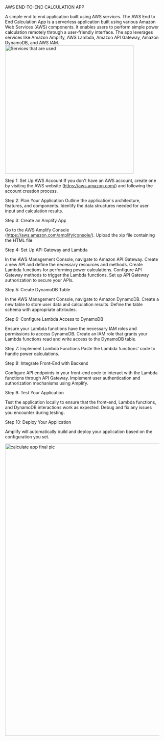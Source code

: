AWS END-TO-END CALCULATION APP

A simple end to end application built using AWS services.
The AWS End to End Calculation App is a serverless application built using various Amazon Web Services (AWS) components. It enables users to perform  simple power calculation remotely through a user-friendly interface. The app leverages services like Amazon Amplify, AWS Lambda, Amazon API Gateway, Amazon DynamoDB, and AWS IAM.
<img width="419" alt="Services that are used" src="https://github.com/Meldindavidsabu/AWSEndToEndCalculationapplication./assets/80899101/b5ac44f3-6473-4378-95c0-f0e1c80f726e">

Step 1: Set Up AWS Account
If you don't have an AWS account, create one by visiting the AWS website (https://aws.amazon.com/) and following the account creation process.

Step 2: Plan Your Application
Outline the application's architecture, features, and components. Identify the data structures needed for user input and calculation results.

Step 3: Create an Amplify App

Go to the AWS Amplify Console (https://aws.amazon.com/amplify/console/).
Upload the xip file containing the HTML file

Step 4: Set Up API Gateway and Lambda

In the AWS Management Console, navigate to Amazon API Gateway.
Create a new API and define the necessary resources and methods.
Create Lambda functions for performing power calculations.
Configure API Gateway methods to trigger the Lambda functions.
Set up API Gateway authorization to secure your APIs.

Step 5: Create DynamoDB Table

In the AWS Management Console, navigate to Amazon DynamoDB.
Create a new table to store user data and calculation results.
Define the table schema with appropriate attributes.

Step 6: Configure Lambda Access to DynamoDB

Ensure your Lambda functions have the necessary IAM roles and permissions to access DynamoDB.
Create an IAM role that grants your Lambda functions read and write access to the DynamoDB table.

Step 7: Implement Lambda Functions
Paste the Lambda functions' code to handle power calculations.

Step 8: Integrate Front-End with Backend

Configure API endpoints in your front-end code to interact with the Lambda functions through API Gateway.
Implement user authentication and authorization mechanisms using Amplify.

Step 9: Test Your Application

Test the application locally to ensure that the front-end, Lambda functions, and DynamoDB interactions work as expected.
Debug and fix any issues you encounter during testing.

Step 10: Deploy Your Application

Amplify will automatically build and deploy your application based on the configuration you set.

<img width="953" alt="calculate app final pic" src="https://github.com/Meldindavidsabu/AWSEndToEndCalculationapplication./assets/80899101/91e78161-6aa6-4dbb-b4f6-8bba93ef3134">

